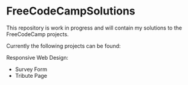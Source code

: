 # FreeCodeCampSolutions

This repository is work in progress and will contain my solutions to the FreeCodeCamp projects.

Currently the following projects can be found:

Responsive Web Design:
+ Survey Form
+ Tribute Page